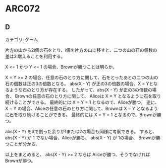 # ARC072

## D
カテゴリ: ゲーム

片方の山から2i個の石をとり、i個を片方の山に移すと、二つの山の石の個数の差は3i増えることを利用する。

X <= 1 かつ Y <= 1 の場合、Brownが勝つことは明らか。

X = Y >= 2 の場合、任意の石のとり方に関して、石をとったあとの二つの山の石の個数は正の3の倍数となる。
abs(X - Y) が正の3の倍数の場合、X = Yとなるような石のとり方が存在する。
したがって、abs(X - Y) が正の3の倍数の場合、 Brownの任意の石のとり方に関して、
Aliceは X = Y となるように石を取り続けることができる。
最終的には X = Y = 1 となるので、Aliceが勝つ。
逆に、X = Y の場合、Aliceの任意の石のとり方に関して、Brownは X = Y となるように石を取り続けることができる。
最終的には X = Y = 1 となるので、Brownが勝つ。

abs(X - Y) を3で割った余りが1または2の場合も同様に考察できる。
すると、abs(X - Y) が 1 でない場合、Aliceが勝ち、
abs(X - Y) が 1の場合、 Brownが勝つことが分かる。

以上をまとめると、 abs(X - Y) >= 2 ならば Aliceが勝つ、そうでなければBrownが勝つ。
